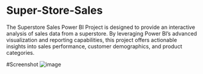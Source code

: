 # Super-Store-Sales
The Superstore Sales Power BI Project is designed to provide an interactive analysis of sales data from a superstore. By leveraging Power BI’s advanced visualization and reporting capabilities, this project offers actionable insights into sales performance, customer demographics, and product categories.


#Screenshot
![image](https://github.com/user-attachments/assets/8ee7a484-ff2d-499a-a464-14bb7a7bce9d)
